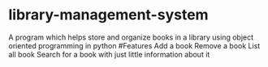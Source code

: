 # library-management-system
A program which helps store and organize books in a library using object oriented programming in python
#Features
Add a book
Remove a book
List all book
Search for a book with just little information about it
